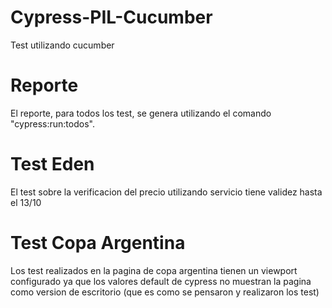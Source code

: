 # Cypress-PIL-Cucumber

Test utilizando cucumber

# Reporte

El reporte, para todos los test, se genera utilizando el comando "cypress:run:todos".

# Test Eden

El test sobre la verificacion del precio utilizando servicio tiene validez hasta el 13/10

# Test Copa Argentina

Los test realizados en la pagina de copa argentina tienen un viewport configurado ya que los valores default de cypress no muestran la pagina como version de escritorio (que es como se pensaron y realizaron los test)
